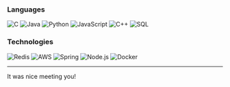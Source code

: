 

### Languages

![C](https://img.shields.io/badge/-C-000?style=for-the-badge&logo=C)
![Java](https://img.shields.io/badge/-Java-000?style=for-the-badge&logo=Java&logoColor=007396)
![Python](https://img.shields.io/badge/-Python-000?style=for-the-badge&logo=Python)
![JavaScript](https://img.shields.io/badge/-JavaScript-000?style=for-the-badge&logo=JavaScript)
![C++](https://img.shields.io/badge/-C++-000?style=for-the-badge&logo=c%!b(MISSING)%!b(MISSING)&logoColor=00599C)
![SQL](https://img.shields.io/badge/-SQL-000?style=for-the-badge&logo=MySQL)


### Technologies

![Redis](https://img.shields.io/badge/-Redis-000?style=for-the-badge&logo=Redis)
![AWS](https://img.shields.io/badge/-AWS-000?style=for-the-badge&logo=Amazon-AWS&logoColor=F90)
![Spring](https://img.shields.io/badge/-Spring-000?style=for-the-badge&logo=Spring)
![Node.js](https://img.shields.io/badge/-Node.js-000?style=for-the-badge&logo=node.js)
![Docker](https://img.shields.io/badge/-Docker-000?style=for-the-badge&logo=Docker)



---

It was nice meeting you!
